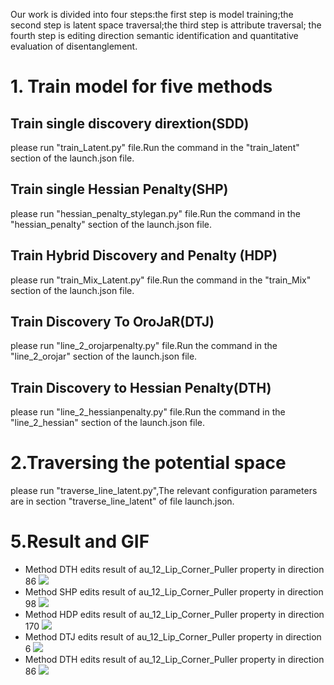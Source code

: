 Our work is divided into four steps:the first step is model training;the second step is latent space traversal;the third step is attribute traversal; the fourth step is editing direction semantic identification and quantitative evaluation of disentanglement.
# 1. Train model for five methods
## Train single discovery dirextion(SDD) 
please run "train_Latent.py" file.Run the command in the "train_latent" section of the launch.json file.
## Train single Hessian Penalty(SHP) 
please run "hessian_penalty_stylegan.py" file.Run the command in the "hessian_penalty" section of the launch.json file.
## Train Hybrid Discovery and Penalty (HDP) 
please run "train_Mix_Latent.py" file.Run the command in the "train_Mix" section of the launch.json file.
## Train Discovery To OroJaR(DTJ) 
please run "line_2_orojarpenalty.py" file.Run the command in the "line_2_orojar" section of the launch.json file.
## Train Discovery to Hessian Penalty(DTH) 
please run "line_2_hessianpenalty.py" file.Run the command in the "line_2_hessian" section of the launch.json file.
# 2.Traversing the potential space
please run "traverse_line_latent.py",The relevant configuration parameters are in section "traverse_line_latent" of file launch.json.
# 5.Result  and GIF
- Method DTH edits result of au_12_Lip_Corner_Puller property in direction 86
![](https://github.com/ydniuyongjie/twoStageForFaceEdit/blob/main/gif/au_12_Lip_Corner_Puller_162_SDD.gif)
- Method SHP edits result of au_12_Lip_Corner_Puller property in direction 98
![](https://github.com/ydniuyongjie/twoStageForFaceEdit/blob/main/gif/au_12_Lip_Corner_Puller_98_SHP.gif)
- Method HDP edits result of au_12_Lip_Corner_Puller property in direction 170
![](https://github.com/ydniuyongjie/twoStageForFaceEdit/blob/main/gif/au_12_Lip_Corner_Puller_170_HDP.gif)
- Method DTJ edits result of au_12_Lip_Corner_Puller property in direction 6
![](https://github.com/ydniuyongjie/twoStageForFaceEdit/blob/main/gif/au_12_Lip_Corner_Puller_6_DTJ.gif)
- Method DTH edits result of au_12_Lip_Corner_Puller property in direction 86
![](https://github.com/ydniuyongjie/twoStageForFaceEdit/blob/main/gif/au_12_Lip_Corner_Puller_86_DTH.gif)
